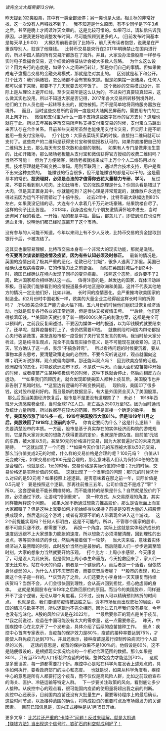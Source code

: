 *读完全文大概需要13分钟。*  
  
昨天提到的2类股票，其中有一类全部涨停；另一类也是大涨。相关标的非常好找，这一次没有人再喊找不到了。
 
我不知道是什么原因，有不少同学是下午3点之后，甚至是晚上才阅读昨天文章的。这是比较可惜的。如果可以，请私信告诉我原因，以便我更好地调整发布时间，尽可能照顾到更多的人。（目前发布时间基本是每天早上9:00）
 
大概2周前我讲到了比特币，前几天有读者抱怨，说我是在严重误导别人，耽误了他赚钱。
 
比特币交易是央行在2017年明确禁止在国内进行的，所以中国人搞的所有交易所都放在了海外。并且，大家没办法像股票一样参与实时电子盘撮合交易，这个细微的特征估计会被大多数人忽略。
 
为什么这么设计？因为央行的态度是，如果个人之间进行转让，那是你们自己的事情。但如果做成电子盘撮合交易的金融交易模式，那就是绝对禁止的。
 
区别就是私下和公开。打个比方：我们俩赌钱，怎么赌都不会有警察来抓。但是如果摆一张赌桌，任何人都可以坐下来赌，那要不了几天就要去吃牢饭了。
 
这个微妙的交易模式设计，实际上是从理论上避开红线，至少交易所是这么认为的。不过央行真要较真起来，这么做其实也没用。所以不知道大家是否记得，2017年各大交易所转移到境外时，他们的工作人员也是一起转移出去的，就怕被抓。而不是简单地将网络服务器放在境外。
 
而且，当时这些交易所的官网一度是对大陆网民屏蔽的，需要用专门的工具上网才行。
 
微信和支付宝为什么一直不支持这些数字货币的官方支付？道理也就在于此。所以去年某数字币交易所声称支持支付宝交易的时候，支付宝立马跳出来否认存在合作关系。目前某些交易所虽然也能使用支付宝交易，但实际上是不断套用一些支付宝账号。
 
打个比方：大家去菜场买菜的时候，直接扫二维码就可以支付了。这些商户的二维码是获得支付宝和微信授权认可的。如果你直接把自己的二维码放上去，那么每天有交易次数和金额的限制。
 
如果有人专门是做非法生意的，比如开赌场，那么赌场老板能从支付宝和微信获得官方授权的收费二维码吗？当然不可能！
 
但为了方便赌客，赌场老板就找来成千上万个个人二维码用以收费。技术原理就是不断变换二维码。用到互联网上，通过后台技术支持，用户是看不出来这种变换的。
 
能赚钱的行当很多，但不是能赚钱的都是可以干的。这是最基本的常识。**投资理财，必须是合法的才值得你去花大量精力专研、学习。**
 
反过来，不要只看到别人吃肉，比如比特币，它的涨跌原理是什么？你回头看是错过了大肉，但是真正置身其中，你就能吃到？这种心理是非常荒诞的，就像散户永远觉得过去因为运气不好而错过了十倍牛股。
 
过去2年中，比特币最大跌幅达到80%左右，如果我没记错的话。大连有个人拿着几千万元进场豪赌，结果跳楼自尽了。这样的例子比比皆是。
 
2018年，我身边也有几个朋友激情满怀地冲进去，当时还询问了我的看法。一开始，晒的都是幸福。最后，都蔫儿了，即使到现在也没有满血复活，说明他们都已经彻底离开了这个市场。
  
没有参与的人可能不知道，今年以来网上有不少人反映，比特币交易的资金提取到银行卡后，卡被冻结了。
  
这其实也很容易理解，比特币交易本身有一个非常大的现实功能，那就是洗钱。
 
**今天要再次谈谈新冠疫情及疫苗，因为有些认知必须及时修正。**
 
最新的情况是，英国的疫情出现了极其严重的恶化，伦敦已经“封城”，很多人逃离了那里。英国已经确认出现病毒变异，它的传播力比之前更强。
 
而就在英国封城后不到24小时，德国已经确认在境内发现了同样的变异病毒。
 
按照这个态势，或许要不了2周，欧洲国家都会相继确认这一点。
 
值得注意的是，越发达的国家，媒体活动越积极。目前我们能够看到的疫情报道最多的地区是欧洲和美国，这并不代表其他地方的情况一定比他们好，比如非洲。
 
长时间的疫情恶化，会严重摧垮欧美国家的制造业。和2月份时中国老板一样，欧美的大量企业主经得起这样长时间的折腾吗？
 
所以欧美总体生产能力会大幅下降。五六月份的时候他们组织过恢复经济活动，也就是恢复各行各业的正常运转，但是很快又被疫情击垮。
 
**后续，他们还得接着印钱。**美国昨天就批准了新一期9000亿美元的刺激方案，这都是完全可以预料的，之前我反复阐述过。不要因为媒体一时的报道，以为印钱模式就要结束了。还早呢，就算疫苗都打上了，也仍然需要印钱。
 
就像前段时间国内舆论都担心央行收紧政策，甚至连股市都一度受到了央行官员发言的影响。我当时给大家分析过，这是纯书生观点，完全不具备现实操作意义，是不可能现在就收紧的。这几天，官方确认了这一点，表示“不搞急转弯”。
 
所以看待问题的时候要沉着，要从事物本质去思考，要清楚政策走向的必然性。不要今天听说这样，观点就偏向这样；明天听说那样，观点就偏向那样。那还能叫观点吗？
 
回到欧美疫情的话题。欧洲疫情的恶化，将导致欧洲股市下跌，不是跌一两天。而当大面积疫苗接种开始的时候，或者疫苗产生某种积极信号的时候，这种下跌就会停止，然后向相反方向运动。
 
**如果我们回顾历史，就会发现即使美国人都种上疫苗后，美国股市也并非告别了黑暗时刻。**这里边有逻辑的不断变换问题。
 
现阶段，美国印了很多钱，这对股市是利好的。而且最新的数据显示，有大量外国资金买入了美国股票。
 
那么后面当美国经济恢复后，股市是不是更没有道理跌了？
 
未必！
 
1918年西班牙大流感席卷全球，当时全球17亿人口，死亡高达2500万至1亿。因为当时通讯及统计力量所限，所以数据存在较大的范围，而不是直接一个确定的数字。
 
**当年，美国股市涨了10%多一点，1919年美国股市大涨81%。但是1919年11月之后，美股跌回了1918年上涨前的水平。**
 
你肯定要问为什么？这是什么逻辑？
 
首先要清楚股市的本质。一方面，股市是基于真实存在的实体经济而构筑的游戏规则，它是靠大家对未来的想象力获得更高的定价，也就是所谓估值。目前值1元钱的东西，被大家以5元，甚至50元的价格进行交易，因为大家普遍对它的未来充满期待。
 
**这就出现了一个问题：**如果今天价值1元的东西被大家以50元交易，那么当价值变成2元的时候，什么样的交易价格是合理的呢？100元吗？
 
价值从1元变成2元，如果交易价格100元是合理的，那么意味着人们认为保持50倍的估值是合理的。也就是说，1元的时候，交易价格是实际价值的50倍；2元的时候，交易价格还是实际价值的50倍。
 
这就出现了一个很麻烦的问题：那1元的时候凭什么对应的是50元呢？如果按照上述逻辑，是否意味着在那之前一年，实际价值是0.5元呢？
 
要是按照这个逻辑，那再往前推三五年，公司价值岂不是成了“零”？
 
所以，这套逻辑是不能长期维持的。而不能维持的结果是什么？自然就是股价的下跌，必须通过下跌，让游戏“推倒重来”。
 
换一种方式，从交易原理的角度，其实同样能解释这个问题。
 
如果大家不断通过想象力推高股价，那么是否账面上而言大家都赚了？但是这种上涨要如何才能始终得以保持？前提是没有大量的人把股票换成现金，然后退出这个游戏；或者有源源不断的人带着现金进入这个游戏。
 
这2个前提能实现吗？任何人都明白，这是不可能的。所以，不管哪个国家的股市，都不可能只涨不跌，都需要下跌。
 
再换一个角度，实际上这就是实体经济成长的速度远远跟不上大家想象力膨胀的速度，所以想象力必须清醒清醒，回到理性的出发点，等等实体经济的步伐，然后再接着做下一轮梦。
 
当大灾来临，意味着实体经济进入最黑暗的时刻，此时股价当然也是最惨的。然后随着人们一步步远离至暗时刻，大家的想象力当然就要开始乐观。
 
打个比方：上周小李感冒，今天康复了，可是没人为此庆贺。但是假如上周小李生命垂危，今天抢救回来了，家人们一定无比欢乐。站在今天的角度，前者是一个健康的人，而后者是一个活着，但依然身体虚弱的人，为什么人们不庆贺前者，而要庆贺后者呢？
 
**股市的表现，和上面这个例子是一样的。**庆贺完了之后，人们还要为小李身体一天天康复而持续庆贺吗？当然不会，人们会很快回到理性，会从高兴回到担忧，担心他虚弱的身体。
 
这就是美国股市在1919年之后跌回原位的原因。而当今的美国股市，同样避开不了这个逻辑，无论从哪个角度看。只不过，没有人可以精确预判转折的时间点。
 
也就是说，我们要谨防疫情被战胜之后，资本市场反而出现悲壮的局面。中国的情况与欧美不同，所以逻辑也不完全相同，因为过去几年我们没有暴涨，今年也没有泡沫化。A股的风险应该是在2022年。
 
**最后要修正的观点是关于疫苗。**我之前说过，疫苗在中国可能没有太大的需求量，这一点需要修正。
 
昨天，中国疾控中心在北京开了一个发布会，具体介绍了后续的疫苗接种工作。
 
重点：疾控中心首席专家表示，当疫苗的保护效力是80%，疫苗的接种率要达到75%，才能使人群免疫力达到70%。并且还表示，接种疫苗是履行控制传染病流行个人应尽的义务。
 
这话的意思是，疫苗的保护效果不是100%的。他假设是80%，这不是随便假设的，是根据现实状况给出的一个相对合理范围的数据。那么如果是80%，只有当75%的人口都接种疫苗的时候，整体免疫力才能达到70%。
 
这就是多重误差，每一道都需要打个折。疾控中心是站在科学角度发表上述观点的，具体如何执行，要看政府部门的决心和态度。
 
也就是说，如果从科学角度看，疾控中心的意思是所有人都要打这个疫苗，而不仅仅是高风险人群，比如之前政府宣布的海关、医护、冷链运输等特定人群。
 
下一步要关注政策的风向，看到底让多少人接种。从疾控中心的观点看，很可能国内疫苗的使用量将超出我之前的判断。
 
疾控中心还表示，目前国内疫苗还没有大批量生产，需要等待程序上的最后确认。这些时间节点，以及接种范围的确认，将构成投资的重要时点及市场爆发力的关键因素。
 
目前已知信息是，国内正式接种是从1月15日开始。
  
更多文章：
[比芯片还严重的“卡脖子”问题！反过来理解，就是大机遇][Link 1]  
[【赚钱方法】当出现这个信号时，铁矿石的利空就成利好了！][Link 2]  
  

[Link 1]: http://mp.weixin.qq.com/s?__biz=MzU0NTkyOTAzMw==&mid=2247491062&idx=1&sn=1589c4bf32c92089442e0c9f2115e303&chksm=fb643fd0cc13b6c6377a8bb86a23872b4af25dd91e940af774f6712923602ef450c4de267071&scene=21#wechat_redirect
[Link 2]: http://mp.weixin.qq.com/s?__biz=MzU0NTkyOTAzMw==&mid=2247491052&idx=1&sn=a2023847bf9731c27723af5aaae2b8cf&chksm=fb643fcacc13b6dc482dd6d183b1ec3091d4f3d06c59ea74e5380f2c2d42641813afff49cac9&scene=21#wechat_redirect